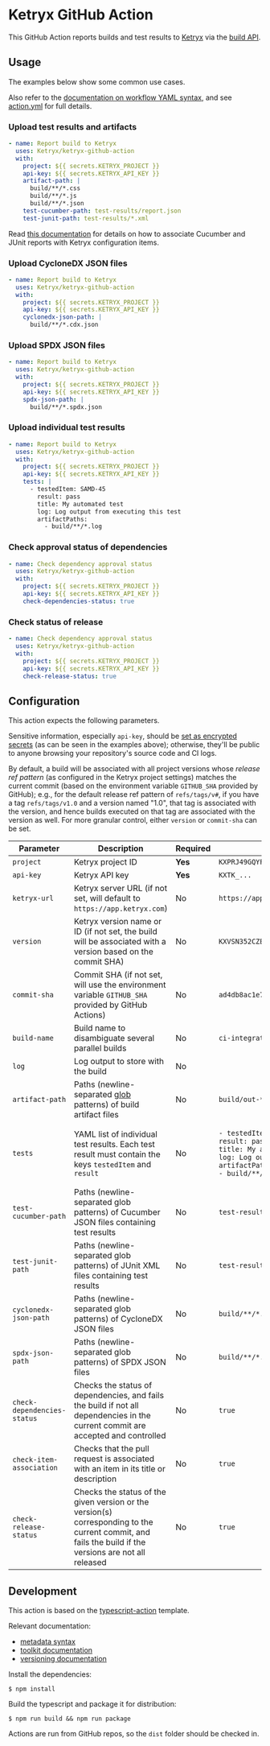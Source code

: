 # Ketryx GitHub Action

This GitHub Action reports builds and test results to [Ketryx](https://www.ketryx.com/) via the [build API](https://docs.ketryx.com/api/build-api).

## Usage

The examples below show some common use cases.

Also refer to the [documentation on workflow YAML syntax](https://help.github.com/en/articles/workflow-syntax-for-github-actions), and see [action.yml](action.yml) for full details.

### Upload test results and artifacts

```yaml
- name: Report build to Ketryx
  uses: Ketryx/ketryx-github-action
  with:
    project: ${{ secrets.KETRYX_PROJECT }}
    api-key: ${{ secrets.KETRYX_API_KEY }}
    artifact-path: |
      build/**/*.css
      build/**/*.js
      build/**/*.json
    test-cucumber-path: test-results/report.json
    test-junit-path: test-results/*.xml
```

Read [this documentation](https://docs.ketryx.com/manuals/man-06-test-management#id-3.4.-associating-automated-tests-with-configuration-items) for details on how to associate Cucumber and JUnit reports with Ketryx configuration items.

### Upload CycloneDX JSON files

```yaml
- name: Report build to Ketryx
  uses: Ketryx/ketryx-github-action
  with:
    project: ${{ secrets.KETRYX_PROJECT }}
    api-key: ${{ secrets.KETRYX_API_KEY }}
    cyclonedx-json-path: |
      build/**/*.cdx.json
```

### Upload SPDX JSON files

```yaml
- name: Report build to Ketryx
  uses: Ketryx/ketryx-github-action
  with:
    project: ${{ secrets.KETRYX_PROJECT }}
    api-key: ${{ secrets.KETRYX_API_KEY }}
    spdx-json-path: |
      build/**/*.spdx.json
```

### Upload individual test results

```yaml
- name: Report build to Ketryx
  uses: Ketryx/ketryx-github-action
  with:
    project: ${{ secrets.KETRYX_PROJECT }}
    api-key: ${{ secrets.KETRYX_API_KEY }}
    tests: |
      - testedItem: SAMD-45
        result: pass
        title: My automated test
        log: Log output from executing this test
        artifactPaths:
          - build/**/*.log
```

### Check approval status of dependencies

```yaml
- name: Check dependency approval status
  uses: Ketryx/ketryx-github-action
  with:
    project: ${{ secrets.KETRYX_PROJECT }}
    api-key: ${{ secrets.KETRYX_API_KEY }}
    check-dependencies-status: true
```

### Check status of release

```yaml
- name: Check dependency approval status
  uses: Ketryx/ketryx-github-action
  with:
    project: ${{ secrets.KETRYX_PROJECT }}
    api-key: ${{ secrets.KETRYX_API_KEY }}
    check-release-status: true
```

## Configuration

This action expects the following parameters.

Sensitive information, especially `api-key`, should be [set as encrypted secrets](https://help.github.com/en/articles/virtual-environments-for-github-actions#creating-and-using-secrets-encrypted-variables) (as can be seen in the examples above); otherwise, they'll be public to anyone browsing your repository's source code and CI logs.

By default, a build will be associated with all project versions whose _release ref pattern_ (as configured in the Ketryx project settings) matches the current commit (based on the environment variable `GITHUB_SHA` provided by GitHub); e.g., for the default release ref pattern of `refs/tags/v#`, if you have a tag `refs/tags/v1.0` and a version named "1.0", that tag is associated with the version, and hence builds executed on that tag are associated with the version as well.  For more granular control, either `version` or `commit-sha` can be set.

| Parameter                   | Description                                                                                                                                            | Required | Example                                                                                                                                                                                                                 |
| --------------------------- | ------------------------------------------------------------------------------------------------------------------------------------------------------ | -------- | ----------------------------------------------------------------------------------------------------------------------------------------------------------------------------------------------------------------------- |
| `project`                   | Ketryx project ID                                                                                                                                      | **Yes**  | `KXPRJ49GQYFQ5RR9KRTPWTRTC39YZ9W`                                                                                                                                                                                       |
| `api-key`                   | Ketryx API key                                                                                                                                         | **Yes**  | `KXTK_...`                                                                                                                                                                                                              |
| `ketryx-url`                | Ketryx server URL (if not set, will default to `https://app.ketryx.com`)                                                                               | No       | `https://app.ketryx.com`                                                                                                                                                                                                |
| `version`                   | Ketryx version name or ID (if not set, the build will be associated with a version based on the commit SHA)                                            | No       | `KXVSN352CZED7078FC8DN23YYZVM59D`                                                                                                                                                                                       |
| `commit-sha`                | Commit SHA (if not set, will use the environment variable `GITHUB_SHA` provided by GitHub Actions)                                                     | No       | `ad4db8ac1e70bd41aa8bcee6f00a3a1e36bb0e01`                                                                                                                                                                              |
| `build-name`                | Build name to disambiguate several parallel builds                                                                                                     | No       | `ci-integration-tests`                                                                                                                                                                                                  |
| `log`                       | Log output to store with the build                                                                                                                     | No       |                                                                                                                                                                                                                         |
| `artifact-path`             | Paths (newline-separated [glob](https://github.com/isaacs/node-glob#glob-primer) patterns) of build artifact files                                     | No       | `build/out-*.*`                                                                                                                                                                                                         |
| `tests`                     | YAML list of individual test results. Each test result must contain the keys `testedItem` and `result`                                                 | No       | <pre><code class="language-yaml">- testedItem: SAMD-45&#10;  result: pass&#10;  title: My automated test&#10;  log: Log output from executing this test&#10;  artifactPaths:&#10;    - build/**/*.log&#10;</code></pre> |
| `test-cucumber-path`        | Paths (newline-separated glob patterns) of Cucumber JSON files containing test results                                                                 | No       | `test-results/report.json`                                                                                                                                                                                              |
| `test-junit-path`           | Paths (newline-separated glob patterns) of JUnit XML files containing test results                                                                     | No       | `test-results/junit.xml`                                                                                                                                                                                                |
| `cyclonedx-json-path`       | Paths (newline-separated glob patterns) of CycloneDX JSON files                                                                                        | No       | `build/**/*.cdx.json`                                                                                                                                                                                                   |
| `spdx-json-path`            | Paths (newline-separated glob patterns) of SPDX JSON files                                                                                             | No       | `build/**/*.spdx.json`                                                                                                                                                                                                  |
| `check-dependencies-status` | Checks the status of dependencies, and fails the build if not all dependencies in the current commit are accepted and controlled                       | No       | `true`                                                                                                                                                                                                                  |
| `check-item-association`    | Checks that the pull request is associated with an item in its title or description                                                                    | No       | `true`                                                                                                                                                                                                                  |
| `check-release-status`      | Checks the status of the given version or the version(s) corresponding to the current commit, and fails the build if the versions are not all released | No       | `true`                                                                                                                                                                                                                  |

## Development

This action is based on the [typescript-action](https://github.com/actions/typescript-action) template.

Relevant documentation:

* [metadata syntax](https://help.github.com/en/articles/metadata-syntax-for-github-actions)
* [toolkit documentation](https://github.com/actions/toolkit/blob/master/README.md#packages)
* [versioning documentation](https://github.com/actions/toolkit/blob/master/docs/action-versioning.md)

Install the dependencies:

```console
$ npm install
```

Build the typescript and package it for distribution:

```console
$ npm run build && npm run package
```

Actions are run from GitHub repos, so the `dist` folder should be checked in.
